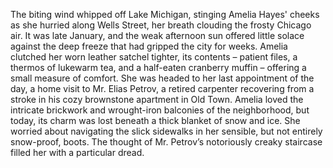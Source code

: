The biting wind whipped off Lake Michigan, stinging Amelia Hayes' cheeks as she hurried along Wells Street, her breath clouding the frosty Chicago air.  It was late January, and the weak afternoon sun offered little solace against the deep freeze that had gripped the city for weeks. Amelia clutched her worn leather satchel tighter, its contents – patient files, a thermos of lukewarm tea, and a half-eaten cranberry muffin – offering a small measure of comfort.  She was headed to her last appointment of the day, a home visit to Mr. Elias Petrov, a retired carpenter recovering from a stroke in his cozy brownstone apartment in Old Town.  Amelia loved the intricate brickwork and wrought-iron balconies of the neighborhood, but today, its charm was lost beneath a thick blanket of snow and ice.  She worried about navigating the slick sidewalks in her sensible, but not entirely snow-proof, boots.  The thought of Mr. Petrov’s notoriously creaky staircase filled her with a particular dread.

